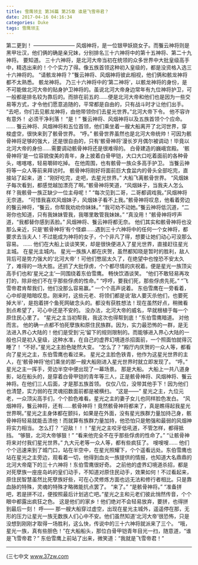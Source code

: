 ```yaml
---
title: 雪鹰领主 第36篇 第25章 谁是飞雪帝君？
date: 2017-04-16 04:16:34
categories: Duke
tags: 雪鹰领主
---
```


第二更到！
————————
风烟神将，是一位银甲妖娆女子。而餮云神将则是黑甲壮汉，他们俩的确是亲兄妹，分别排名三十六神将中的第十五神将、第二十九神将。
要知道。
三十六神将，是北河大帝当初在统领的众多世界中大批皇级高手中，精选出来的！个个实力了得。像五族首领这种初入皇级的，都是没资格入选三十六神将的。
“请骸龙神将？”餮云神将、风烟神将彼此相视，他们俩和骸龙神将都不太熟悉。
骸龙神将。
乃三十六神将中的‘第二神将’，以骸龙神将的身份，是不可能做北河大帝的贴身护卫神将的。虽说北河大帝身边常年有九位神将护卫，可一般都是排名较为靠后的。而排在前五的……便是北河大帝和他们也是因为一些交易等方式，才令他们愿意追随的，平常都是自由的，只有战斗时才让他们出手。
“去吧，你们去见骸龙神将，由他带领你们去星光世界。”北河大帝下令。
他不容许有意外！
必须干净利落！
“是！”
餮云神将、风烟神将以及五族首领个个应命。
……
餮云神将、风烟神将和五位首领，他们乘坐着一艘大船离开了北河世界，穿梭虚空，很快来到了骸骨世界。
“呼。”
骸骨世界虽然也是北河大帝统帅！可因为骸骨神将足够的强大，还是很自由的，只有‘骸骨神将’漫长岁月偶尔被调动！毕竟以北河大帝的身份……需要调动骸骨神将还是很难得的。
白骨建造的巍峨宫殿。
‘骸骨神将’是一位容貌俊美的青年，身上披着白骨甲铠，大口大口吃着面前的各种骨头，喀喀喀，轻易嚼碎吃掉。
在他周围，也有骸骨一族众多高手护卫。
当餮云神将等一众人等前来拜访时。
骸骨神将刚好将面前巨大食盆内的骨头全部吃完，直接站了起来，道：“刚好吃完，走吧，去星光世界。”
大船飞离骸骨世界。
“风烟妹子每次看到，都感觉越加漂亮了啊。”骸骨神将笑道，“风烟妹子，当我夫人怎么样？我骸骨一族正缺少一位主母呢！”
“每次见到二哥，二哥都调戏我。”风烟神将无奈道。
“可惜我喜欢风烟妹子，风烟妹子看不上我。”骸骨神将叹息，他看着旁边的餮云神将，“餮云，你帮我劝劝你妹妹。”
“我可劝不动她。”餮云神将低沉道，“二哥你也知道，只有我妹妹管我，我哪里敢管我妹妹。”
“真没用！”骸骨神将哼声道，“我都替你感到丢脸。”
风烟神将、餮云神将都无奈。
他们其实和骸骨神将也没那么亲近，只是‘骸骨神将’有个怪癖……遇到三十六神将中的任何一个女神将，都要求去当夫人！不过能成为神将的女子，个个非凡了得，想要让她们动心可没那么容易。
……
他们在大船上谈谈笑笑，却是很快便进入了星光世界，直接赶往星光主城。
在星光主城内。
星光一族族人都在庆贺，虽然都知晓是暂时的胜利，敌人背后可是势力强大的‘北河大帝’！可他们憋屈太久了，在绝望中也惶恐不安太久了，难得的一场大胜。还抓了大批俘虏，个个都尽情的庆祝着。便是星光一族顶尖高手们也和‘星光之主’一同围绕着东伯雪鹰。
畅快饮酒谈笑。
“他们不敢轻易再攻打的，除非他们不在乎那些俘虏的性命。”
“哼哼，要我们死，那些俘虏先死。”
“飞雪帝君肯帮我们，他们没那么容易赢。”
一个个高声说着。
东伯雪鹰在一旁看着，心中却是暗暗叹息。刚来时，这些元老、将领们都是说‘敌人要灭杀他们，也要死掉大半’，是抱着拼个鱼死网破念头的。都没有获胜想法！现在虽然好点，稍微看到点希望了，可心中还是不安的。
没办法，北河大帝的威名，早就根植于每一个原住民心里了。
“星光之主当初帮我，我这次也得帮到底！”东伯雪鹰暗道。
对他而言。
他的确一点都不怕死孽族和原住民族群。因为，实力最恐怖的一群，是无法进入界心大陆的！他们是受到‘元’留下的规则限制的。而能够进入界心大陆的一般也只是初入皇级，这种水准，在自己的虚界幻境道杀招面前，一个照面怕就得沉睡了！
“不好。”星光之主脸色陡然大变。
“怎么了？”殿厅内庆贺的一众人等，都看向了星光之主，东伯雪鹰也看过来。
星光之主脸色铁青，他作为这星光世界的主人，在‘骸骨神将’他们乘坐的那一艘大船刚进入星光世界时就立即发现了。
“呼。”
星光之主一挥手，旁边半空中便出现了一幕场景。
那是大船。
大船上一共八道身影，站在船头的，是穿着白骨甲铠的青年等三人，正是骸骨神将、风烟神将、餮云神将。在他们三人后面，才是那五族首领。
仅仅八位，没带其他手下！因为他们也清楚，实力弱的在灵魂招数面前都是被横扫。
“这是——”
星光之主，九位元老，一众顶尖高手们，个个脸色难看。星光之主的妻子女儿也同样脸色发白。
“风烟神将，餮云神将，还有……骸骨神将！竟然骸骨神将都来了，真是瞧得起我星光世界啊。”星光之主身体都在颤抖，如果是在外面，没有星光族群力量加持己身，骸骨神将轻易就能击溃他！而就算有族群力量加持，他恐怕只是勉强和最弱的风烟神将实力相当。
怎么打？
“迎敌！！！”星光之主咬牙低吼道，不管怎样，都得抵挡。
“够狠，北河大帝够狠！”
“看来他完全不在乎那些俘虏的性命了。”
“让骸骨神将来对付我们星光世界。”
九大元老等一众人等，都有些疯狂了。
嗖嗖嗖……
他们个个迅速来到了城门口，站在半空中，在星光照耀下，个个遥看远处。东伯雪鹰也站在星光之主旁边，观看着一切，他得到血炎一族提供的情报，也知道大名鼎鼎的北河大帝麾下的三十六神将！东伯雪鹰很好奇。
之前他的虚界幻境道杀招，都是对死孽族一座座岛屿的皇们动手，不知道对原住民动手，效果如何！不过看起来，原住民智慧虽然比死孽族好些，可在心灵修炼方面也远无法和修行者相比。只是靠血脉的特殊，灵魂的特殊才略微能抗点罢了。
“来了。”
“是骸骨神将。”
“准备拼吧，若是拼不过，便按照最后计划逃亡吧。”星光之主和元老们彼此悄然传音，个个眼中都露出疯狂之色。
这是他们的家乡！他们绝对不会轻易放弃，要拼，也得拼到最后一刻！
呼——
那一艘大船穿过虚空，出现在星光主城外，遥遥停在那，无形的压力让星光一族无数族人们心中不安。他们虽然知道‘北河大帝’很恐怖，只是没想到刚刚才取得一场胜利，这么快，传说中的三十六神将就派来了三个。
“哦，星光一族，真有些胆色！”在大船船头，那位白骨甲铠青年目光一扫，随意道，“谁是飞雪帝君？”
东伯雪鹰上前站了出来，微笑道：“我就是飞雪帝君！”
******
(三七中文 www.37zw.com